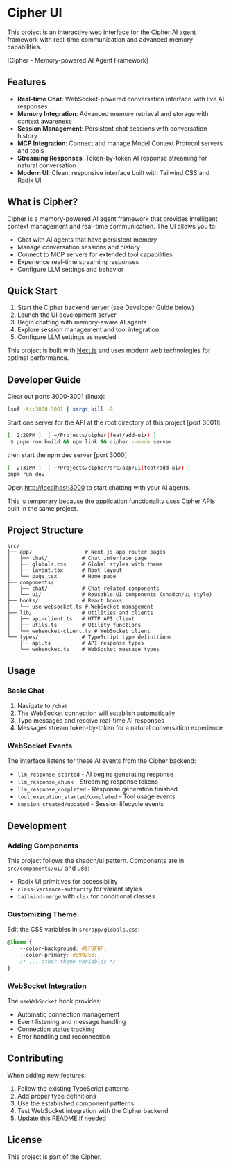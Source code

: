 # Cipher UI

This project is an interactive web interface for the Cipher AI agent framework with real-time communication and advanced memory capabilities.

[Cipher - Memory-powered AI Agent Framework]

## Features

- **Real-time Chat**: WebSocket-powered conversation interface with live AI responses
- **Memory Integration**: Advanced memory retrieval and storage with context awareness
- **Session Management**: Persistent chat sessions with conversation history
- **MCP Integration**: Connect and manage Model Context Protocol servers and tools
- **Streaming Responses**: Token-by-token AI response streaming for natural conversation
- **Modern UI**: Clean, responsive interface built with Tailwind CSS and Radix UI

## What is Cipher?

Cipher is a memory-powered AI agent framework that provides intelligent context management and real-time communication. The UI allows you to:

- Chat with AI agents that have persistent memory
- Manage conversation sessions and history  
- Connect to MCP servers for extended tool capabilities
- Experience real-time streaming responses
- Configure LLM settings and behavior

## Quick Start

1. Start the Cipher backend server (see Developer Guide below)
2. Launch the UI development server
3. Begin chatting with memory-aware AI agents
4. Explore session management and tool integration
5. Configure LLM settings as needed

This project is built with [Next.js](https://nextjs.org) and uses modern web technologies for optimal performance.

## Developer Guide

Clear out ports 3000-3001 (linux):
```bash
lsof -ti:3000-3001 | xargs kill -9   
```

Start one server for the API at the root directory of this project [port 3001]:
```bash
[  2:29PM ]  [ ~/Projects/cipher(feat/add-ui✗) ]
 $ pnpm run build && npm link && cipher --mode server
```

then start the npm dev server [port 3000]

```bash
[  2:31PM ]  [ ~/Projects/cipher/src/app/ui(feat/add-ui✗) ]
pnpm run dev
```

Open [http://localhost:3000](http://localhost:3000) to start chatting with your AI agents.

This is temporary because the application functionality uses Cipher APIs built in the same project.

## Project Structure

```
src/
├── app/                 # Next.js app router pages
│   ├── chat/           # Chat interface page
│   ├── globals.css     # Global styles with theme
│   ├── layout.tsx      # Root layout
│   └── page.tsx        # Home page
├── components/
│   ├── chat/           # Chat-related components
│   └── ui/             # Reusable UI components (shadcn/ui style)
├── hooks/              # React hooks
│   └── use-websocket.ts # WebSocket management
├── lib/                # Utilities and clients
│   ├── api-client.ts   # HTTP API client
│   ├── utils.ts        # Utility functions
│   └── websocket-client.ts # WebSocket client
└── types/              # TypeScript type definitions
    ├── api.ts          # API response types
    └── websocket.ts    # WebSocket message types
```

## Usage

### Basic Chat

1. Navigate to `/chat`
2. The WebSocket connection will establish automatically
3. Type messages and receive real-time AI responses
4. Messages stream token-by-token for a natural conversation experience

### WebSocket Events

The interface listens for these AI events from the Cipher backend:

- `llm_response_started` - AI begins generating response
- `llm_response_chunk` - Streaming response tokens
- `llm_response_completed` - Response generation finished
- `tool_execution_started/completed` - Tool usage events
- `session_created/updated` - Session lifecycle events

## Development

### Adding Components

This project follows the shadcn/ui pattern. Components are in `src/components/ui/` and use:

- Radix UI primitives for accessibility
- `class-variance-authority` for variant styles
- `tailwind-merge` with `clsx` for conditional classes

### Customizing Theme

Edit the CSS variables in `src/app/globals.css`:

```css
@theme {
    --color-background: #0F0F0F;
    --color-primary: #099250;
    /* ... other theme variables */
}
```

### WebSocket Integration

The `useWebSocket` hook provides:

- Automatic connection management
- Event listening and message handling
- Connection status tracking
- Error handling and reconnection

## Contributing

When adding new features:

1. Follow the existing TypeScript patterns
2. Add proper type definitions
3. Use the established component patterns
4. Test WebSocket integration with the Cipher backend
5. Update this README if needed

## License

This project is part of the Cipher.
